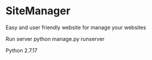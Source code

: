 # SiteManager
Easy and user friendly website for manage your websites

Run server
python manage.py runserver

Python 2.7.17